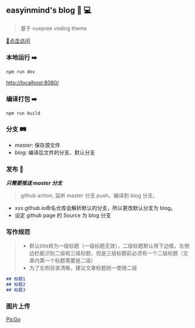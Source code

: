 ## easyinmind's blog 📱 💻
> 基于 vuepree voding theme

[🌾点击访问](https://blog.easyinmind.top/)
### 本地运行 ➡️
```
npm run dev
```
[http://localhost:8080/](http://localhost:8080/)
### 编译打包 ➡️
```
npm run build
```
### 分支 🛤
+ *master*: 保存源文件
+ *blog*: 编译后文件的分支、默认分支

### 发布 🦍
***只需要推送 master 分支***
> github action, 监听 master 分支 push，编译到 blog 分支。  
+ xxx.github.io命名仓库会解析默认的分支，所以更改默认分支为 blog。   
+ 设定 github page 的 Source 为 blog 分支

### 写作规范
> + 默认title转为一级标题（一级标题无效），二级标题默认带下边框，左侧边栏能识别二级和三级标题，但是三级标题前必须有一个二级标题（文章内第一个标题需要是二级）
> + 为了左侧目录清晰，建议文章标题统一使用二级

```md
## 标题1
## 标题2
## 标题3

```

### 图片上传
[PicGo](https://github.com/Molunerfinn/PicGo)